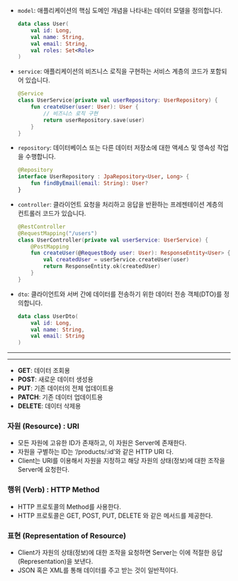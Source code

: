 

- `model`: 애플리케이션의 핵심 도메인 개념을 나타내는 데이터 모델을 정의합니다.
  ```kotlin
  data class User(
      val id: Long,
      val name: String,
      val email: String,
      val roles: Set<Role>
  )
  ```

- `service`: 애플리케이션의 비즈니스 로직을 구현하는 서비스 계층의 코드가 포함되어 있습니다.
  ```kotlin
  @Service
  class UserService(private val userRepository: UserRepository) {
      fun createUser(user: User): User {
          // 비즈니스 로직 구현
          return userRepository.save(user)
      }
  }
  ```

- `repository`: 데이터베이스 또는 다른 데이터 저장소에 대한 액세스 및 영속성 작업을 수행합니다.
  ```kotlin
  @Repository
  interface UserRepository : JpaRepository<User, Long> {
      fun findByEmail(email: String): User?
  }
  ```

- `controller`: 클라이언트 요청을 처리하고 응답을 반환하는 프레젠테이션 계층의 컨트롤러 코드가 있습니다.
  ```kotlin
  @RestController
  @RequestMapping("/users")
  class UserController(private val userService: UserService) {
      @PostMapping
      fun createUser(@RequestBody user: User): ResponseEntity<User> {
          val createdUser = userService.createUser(user)
          return ResponseEntity.ok(createdUser)
      }
  }
  ```

- `dto`: 클라이언트와 서버 간에 데이터를 전송하기 위한 데이터 전송 객체(DTO)를 정의합니다.
  ```kotlin
  data class UserDto(
      val id: Long,
      val name: String,
      val email: String
  )
  ```


---
---
- **GET**: 데이터 조회용
- **POST**: 새로운 데이터 생성용
- **PUT**: 기존 데이터의 전체 업데이트용
- **PATCH**: 기존 데이터 업데이트용
- **DELETE**: 데이터 삭제용

### 자원 (Resource) : URI

- 모든 자원에 고유한 ID가 존재하고, 이 자원은 Server에 존재한다.
- 자원을 구별하는 ID는 ‘/products/:id’와 같은 HTTP URI 다.
- Client는 URI를 이용해서 자원을 지정하고 해당 자원의 상태(정보)에 대한 조작을 Server에 요청한다.

### 행위 (Verb) : HTTP Method

- HTTP 프로토콜의 Method를 사용한다.
- HTTP 프로토콜은 GET, POST, PUT, DELETE 와 같은 메서드를 제공한다.

### 표현 (Representation of Resource)

- Client가 자원의 상태(정보)에 대한 조작을 요청하면 Server는 이에 적절한 응답(Representation)을 보낸다.
- JSON 혹은 XML를 통해 데이터를 주고 받는 것이 일반적이다.
